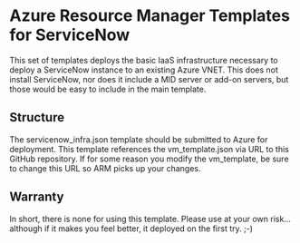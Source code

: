 # Azure Resource Manager Templates for ServiceNow

This set of templates deploys the basic IaaS infrastructure necessary to deploy a ServiceNow instance to an existing Azure VNET.  This does not install ServiceNow, nor does it include a MID server or add-on servers, but those would be easy to include in the main template.

## Structure

The servicenow_infra.json template should be submitted to Azure for deployment.  This template references the vm_template.json via URL to this GitHub repository.  If for some reason you modify the vm_template, be sure to change this URL so ARM picks up your changes.

## Warranty

In short, there is none for using this template.  Please use at your own risk...  although if it makes you feel better, it deployed on the first try. ;-)